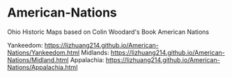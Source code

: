 # American-Nations
Ohio Historic Maps based on Colin Woodard's Book American Nations 

Yankeedom: https://lizhuang214.github.io/American-Nations/Yankeedom.html
Midlands: https://lizhuang214.github.io/American-Nations/Midland.html
Appalachia: https://lizhuang214.github.io/American-Nations/Appalachia.html
